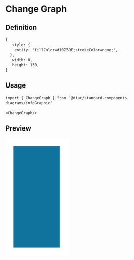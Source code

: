 # Change Graph

## Definition

```
{
  _style: { 
    entity: 'fillColor=#10739E;strokeColor=none;',
  },
  _width: 0,
  _height: 130,
}
```

## Usage

```
import { ChangeGraph } from '@diac/standard-components-diagrams/infoGraphic'

<ChangeGraph/>
```

## Preview

<img src="./change-graph.png" width="200"/>
